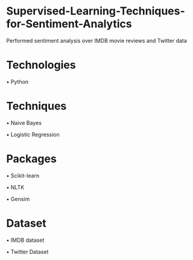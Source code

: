 # Supervised-Learning-Techniques-for-Sentiment-Analytics
Performed sentiment analysis over IMDB movie reviews and Twitter data

# Technologies
• Python

# Techniques
• Naive Bayes

• Logistic Regression

# Packages
• Scikit-learn

• NLTK

• Gensim

# Dataset
• IMDB dataset

• Twitter Dataset

